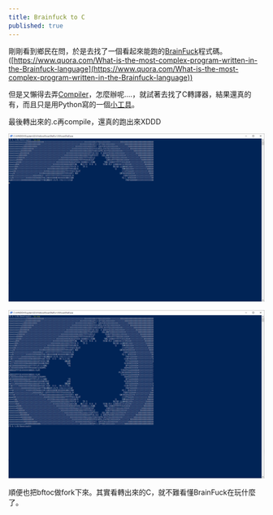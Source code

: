 ```yaml
---
title: Brainfuck to C
published: true
---
```


剛剛看到鄉民在問，於是去找了一個看起來能跑的[BrainFuck]()程式碼。([https://www.quora.com/What-is-the-most-complex-program-written-in-the-Brainfuck-language](https://www.quora.com/What-is-the-most-complex-program-written-in-the-Brainfuck-language))

但是又懶得去弄[Compiler](https://github.com/Wilfred/bfc)，怎麼辦呢....，就試著去找了C轉譯器，結果還真的有，而且只是用Python寫的一個[小工具](https://github.com/paulkaefer/bftoc)。

最後轉出來的.c再compile，還真的跑出來XDDD

![Image](../assets/191115/1.png)
  
![Image](../assets/191115/2.png)

順便也把bftoc做fork下來。其實看轉出來的C，就不難看懂BrainFuck在玩什麼了。
